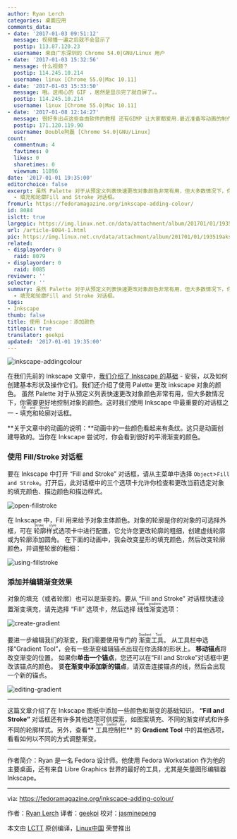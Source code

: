 ```yaml
---
author: Ryan Lerch
categories: 桌面应用
comments_data:
- date: '2017-01-03 09:51:12'
  message: 视频播一遍之后就不会显示了
  postip: 113.87.120.23
  username: 来自广东深圳的 Chrome 54.0|GNU/Linux 用户
- date: '2017-01-03 15:32:56'
  message: 什么视频？
  postip: 114.245.10.214
  username: linux [Chrome 55.0|Mac 10.11]
- date: '2017-01-03 15:33:50'
  message: 哦。这闹心的 GIF ，居然是显示完了就白屏了。。
  postip: 114.245.10.214
  username: linux [Chrome 55.0|Mac 10.11]
- date: '2017-01-08 12:14:27'
  message: 很好多出点这些自由软件的教程 还有GIMP 让大家都爱用.最近准备写动画的制作模块
  postip: 171.120.119.90
  username: Double阿磊 [Chrome 54.0|GNU/Linux]
count:
  commentnum: 4
  favtimes: 0
  likes: 0
  sharetimes: 0
  viewnum: 11896
date: '2017-01-01 19:35:00'
editorchoice: false
excerpt: 虽然 Palette 对于从预定义列表快速更改对象颜色非常有用，但大多数情况下，你需要更好地控制对象的颜色。这时我们使用 Inkscape 中最重要的对话框之一
  - 填充和轮廓Fill and Stroke 对话框。
fromurl: https://fedoramagazine.org/inkscape-adding-colour/
id: 8084
islctt: true
largepic: https://img.linux.net.cn/data/attachment/album/201701/01/193519aksprp9ohzyhocsk.png
url: /article-8084-1.html
pic: https://img.linux.net.cn/data/attachment/album/201701/01/193519aksprp9ohzyhocsk.png.thumb.jpg
related:
- displayorder: 0
  raid: 8079
- displayorder: 0
  raid: 8085
reviewer: ''
selector: ''
summary: 虽然 Palette 对于从预定义列表快速更改对象颜色非常有用，但大多数情况下，你需要更好地控制对象的颜色。这时我们使用 Inkscape 中最重要的对话框之一
  - 填充和轮廓Fill and Stroke 对话框。
tags:
- Inkscape
thumb: false
title: 使用 Inkscape：添加颜色
titlepic: true
translator: geekpi
updated: '2017-01-01 19:35:00'
---
```


![inkscape-addingcolour](/data/attachment/album/201701/01/193519aksprp9ohzyhocsk.png)


在我们先前的 Inkscape 文章中，[我们介绍了 Inkscape 的基础](/article-8079-1.html) - 安装，以及如何创建基本形状及操作它们。我们还介绍了使用 Palette 更改 inkscape 对象的颜色。 虽然 Palette 对于从预定义列表快速更改对象颜色非常有用，但大多数情况下，你需要更好地控制对象的颜色。这时我们使用 Inkscape 中最重要的对话框之一 - <ruby> 填充和轮廓 <rt>  Fill and Stroke </rt></ruby> 对话框。


**关于文章中的动画的说明：**动画中的一些颜色看起来有条纹。这只是动画创建导致的。当你在 Inkscape 尝试时，你会看到很好的平滑渐变的颜色。


### 使用 Fill/Stroke 对话框


要在 Inkscape 中打开 “Fill and Stroke” 对话框，请从主菜单中选择 `Object`>`Fill and Stroke`。打开后，此对话框中的三个选项卡允许你检查和更改当前选定对象的填充颜色、描边颜色和描边样式。


![open-fillstroke](/data/attachment/album/201701/01/193520dyzh0y4l29qm0lmq.gif)


在 Inkscape 中，Fill 用来给予对象主体颜色。对象的轮廓是你的对象的可选择外框，可在<ruby> 轮廓样式 <rt>  Stroke style </rt></ruby>选项卡中进行配置，它允许您更改轮廓的粗细，创建虚线轮廓或为轮廓添加圆角。 在下面的动画中，我会改变星形的填充颜色，然后改变轮廓颜色，并调整轮廓的粗细：


![using-fillstroke](/data/attachment/album/201701/01/193521c31r1jm926r6a286.gif)


### 添加并编辑渐变效果


对象的填充（或者轮廓）也可以是渐变的。要从 “Fill and Stroke” 对话框快速设置渐变填充，请先选择 “Fill” 选项卡，然后选择<ruby> 线性渐变 <rt>  linear gradient </rt></ruby> 选项：


![create-gradient](/data/attachment/album/201701/01/193521r7xq6sw47rrrhues.gif)


要进一步编辑我们的渐变，我们需要使用专门的<ruby> 渐变工具 <rt>  Gradient Tool </rt></ruby>。 从工具栏中选择“Gradient Tool”，会有一些渐变编辑锚点出现在你选择的形状上。 **移动锚点**将改变渐变的位置。 如果你**单击一个锚点**，您还可以在“Fill and Stroke”对话框中更改该锚点的颜色。 要**在渐变中添加新的锚点**，请双击连接锚点的线，然后会出现一个新的锚点。


![editing-gradient](/data/attachment/album/201701/01/193521zncy9pqs0m5c5lf1.gif)




---


这篇文章介绍了在 Inkscape 图纸中添加一些颜色和渐变的基础知识。 **“Fill and Stroke”** 对话框还有许多其他选项可供探索，如图案填充、不同的渐变样式和许多不同的轮廓样式。另外，查看**<ruby> 工具控制栏 <rt>  Tools control bar </rt></ruby>** 的 **Gradient Tool** 中的其他选项，看看如何以不同的方式调整渐变。




---


作者简介：Ryan 是一名 Fedora 设计师。他使用 Fedora Workstation 作为他的主要桌面，还有来自 Libre Graphics 世界的最好的工具，尤其是矢量图形编辑器 Inkscape。




---


via: <https://fedoramagazine.org/inkscape-adding-colour/>


作者：[Ryan Lerch](http://ryanlerch.id.fedoraproject.org/) 译者：[geekpi](https://github.com/geekpi) 校对：[jasminepeng](https://github.com/jasminepeng)


本文由 [LCTT](https://github.com/LCTT/TranslateProject) 原创编译，[Linux中国](https://linux.cn/) 荣誉推出